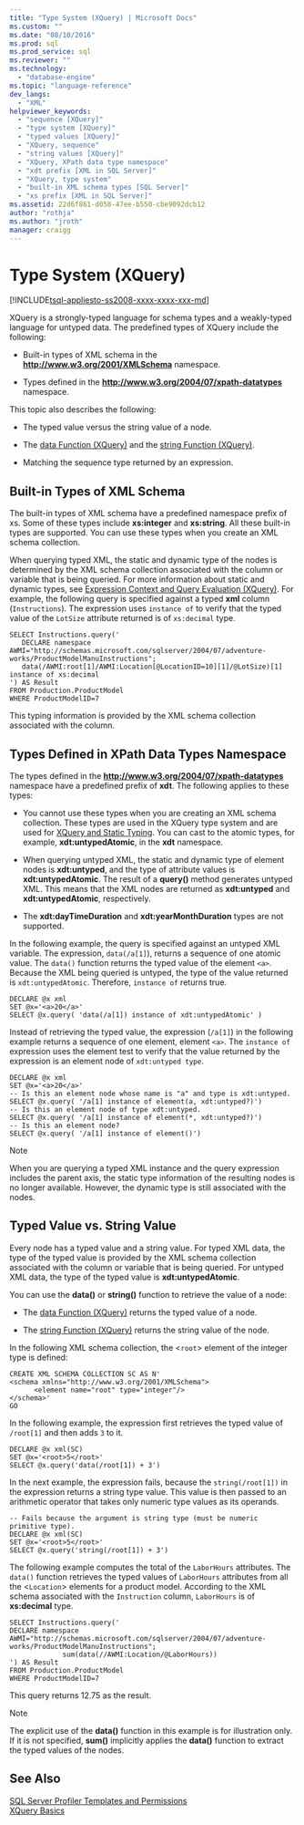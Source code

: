 ```yaml
---
title: "Type System (XQuery) | Microsoft Docs"
ms.custom: ""
ms.date: "08/10/2016"
ms.prod: sql
ms.prod_service: sql
ms.reviewer: ""
ms.technology: 
  - "database-engine"
ms.topic: "language-reference"
dev_langs: 
  - "XML"
helpviewer_keywords: 
  - "sequence [XQuery]"
  - "type system [XQuery]"
  - "typed values [XQuery]"
  - "XQuery, sequence"
  - "string values [XQuery]"
  - "XQuery, XPath data type namespace"
  - "xdt prefix [XML in SQL Server]"
  - "XQuery, type system"
  - "built-in XML schema types [SQL Server]"
  - "xs prefix [XML in SQL Server]"
ms.assetid: 22d6f861-d058-47ee-b550-cbe9092dcb12
author: "rothja"
ms.author: "jroth"
manager: craigg
---
```

# Type System (XQuery)
[!INCLUDE[tsql-appliesto-ss2008-xxxx-xxxx-xxx-md](../includes/tsql-appliesto-ss2008-xxxx-xxxx-xxx-md.md)]

  XQuery is a strongly-typed language for schema types and a weakly-typed language for untyped data. The predefined types of XQuery include the following:  
  
-   Built-in types of XML schema in the **http://www.w3.org/2001/XMLSchema** namespace.  
  
-   Types defined in the **http://www.w3.org/2004/07/xpath-datatypes** namespace.  
  
 This topic also describes the following:  
  
-   The typed value versus the string value of a node.  
  
-   The [data Function &#40;XQuery&#41;](../xquery/data-accessor-functions-data-xquery.md) and the [string Function &#40;XQuery&#41;](../xquery/data-accessor-functions-string-xquery.md).  
  
-   Matching the sequence type returned by an expression.  
  
## Built-in Types of XML Schema  
 The built-in types of XML schema have a predefined namespace prefix of xs. Some of these types include **xs:integer** and **xs:string**. All these built-in types are supported. You can use these types when you create an XML schema collection.  
  
 When querying typed XML, the static and dynamic type of the nodes is determined by the XML schema collection associated with the column or variable that is being queried. For more information about static and dynamic types, see [Expression Context and Query Evaluation &#40;XQuery&#41;](../xquery/expression-context-and-query-evaluation-xquery.md). For example, the following query is specified against a typed **xml** column (`Instructions`). The expression uses `instance of` to verify that the typed value of the `LotSize` attribute returned is of `xs:decimal` type.  
  
```  
SELECT Instructions.query('  
   DECLARE namespace AWMI="http://schemas.microsoft.com/sqlserver/2004/07/adventure-works/ProductModelManuInstructions";  
   data(/AWMI:root[1]/AWMI:Location[@LocationID=10][1]/@LotSize)[1] instance of xs:decimal  
') AS Result  
FROM Production.ProductModel  
WHERE ProductModelID=7  
```  
  
 This typing information is provided by the XML schema collection associated with the column.  
  
## Types Defined in XPath Data Types Namespace  
 The types defined in the **http://www.w3.org/2004/07/xpath-datatypes** namespace have a predefined prefix of **xdt**. The following applies to these types:  
  
-   You cannot use these types when you are creating an XML schema collection. These types are used in the XQuery type system and are used for [XQuery and Static Typing](../xquery/xquery-and-static-typing.md). You can cast to the atomic types, for example, **xdt:untypedAtomic**, in the **xdt** namespace.  
  
-   When querying untyped XML, the static and dynamic type of element nodes is **xdt:untyped**, and the type of attribute values is **xdt:untypedAtomic**. The result of a **query()** method generates untyped XML. This means that the XML nodes are returned as **xdt:untyped** and **xdt:untypedAtomic**, respectively.  
  
-   The **xdt:dayTimeDuration** and **xdt:yearMonthDuration** types are not supported.  
  
 In the following example, the query is specified against an untyped XML variable. The expression, `data(/a[1]`), returns a sequence of one atomic value. The `data()` function returns the typed value of the element `<a>`. Because the XML being queried is untyped, the type of the value returned is `xdt:untypedAtomic`. Therefore, `instance of` returns true.  
  
```  
DECLARE @x xml  
SET @x='<a>20</a>'  
SELECT @x.query( 'data(/a[1]) instance of xdt:untypedAtomic' )  
```  
  
 Instead of retrieving the typed value, the expression (`/a[1]`) in the following example returns a sequence of one element, element `<a>`. The `instance of` expression uses the element test to verify that the value returned by the expression is an element node of `xdt:untyped type`.  
  
```  
DECLARE @x xml  
SET @x='<a>20</a>'  
-- Is this an element node whose name is "a" and type is xdt:untyped.  
SELECT @x.query( '/a[1] instance of element(a, xdt:untyped?)')  
-- Is this an element node of type xdt:untyped.  
SELECT @x.query( '/a[1] instance of element(*, xdt:untyped?)')  
-- Is this an element node?  
SELECT @x.query( '/a[1] instance of element()')  
```  
  
> [!NOTE]  
>  When you are querying a typed XML instance and the query expression includes the parent axis, the static type information of the resulting nodes is no longer available. However, the dynamic type is still associated with the nodes.  
  
## Typed Value vs. String Value  
 Every node has a typed value and a string value. For typed XML data, the type of the typed value is provided by the XML schema collection associated with the column or variable that is being queried. For untyped XML data, the type of the typed value is **xdt:untypedAtomic**.  
  
 You can use the **data()** or **string()** function to retrieve the value of a node:  
  
-   The [data Function &#40;XQuery&#41;](../xquery/data-accessor-functions-data-xquery.md) returns the typed value of a node.  
  
-   The [string Function &#40;XQuery&#41;](../xquery/data-accessor-functions-string-xquery.md) returns the string value of the node.  
  
 In the following XML schema collection, the <`root`> element of the integer type is defined:  
  
```  
CREATE XML SCHEMA COLLECTION SC AS N'  
<schema xmlns="http://www.w3.org/2001/XMLSchema">  
      <element name="root" type="integer"/>  
</schema>'  
GO  
```  
  
 In the following example, the expression first retrieves the typed value of `/root[1]` and then adds `3` to it.  
  
```  
DECLARE @x xml(SC)  
SET @x='<root>5</root>'  
SELECT @x.query('data(/root[1]) + 3')  
```  
  
 In the next example, the expression fails, because the `string(/root[1])` in the expression returns a string type value. This value is then passed to an arithmetic operator that takes only numeric type values as its operands.  
  
```  
-- Fails because the argument is string type (must be numeric primitive type).  
DECLARE @x xml(SC)  
SET @x='<root>5</root>'  
SELECT @x.query('string(/root[1]) + 3')  
```  
  
 The following example computes the total of the `LaborHours` attributes. The `data()` function retrieves the typed values of `LaborHours` attributes from all the <`Location`> elements for a product model. According to the XML schema associated with the `Instruction` column, `LaborHours` is of **xs:decimal** type.  
  
```  
SELECT Instructions.query('   
DECLARE namespace AWMI="http://schemas.microsoft.com/sqlserver/2004/07/adventure-works/ProductModelManuInstructions";   
             sum(data(//AWMI:Location/@LaborHours))   
') AS Result   
FROM Production.ProductModel   
WHERE ProductModelID=7  
```  
  
 This query returns 12.75 as the result.  
  
> [!NOTE]  
>  The explicit use of the **data()** function in this example is for illustration only. If it is not specified, **sum()** implicitly applies the **data()** function to extract the typed values of the nodes.  
  
## See Also  
 [SQL Server Profiler Templates and Permissions](../tools/sql-server-profiler/sql-server-profiler-templates-and-permissions.md)   
 [XQuery Basics](../xquery/xquery-basics.md)  
  
  
